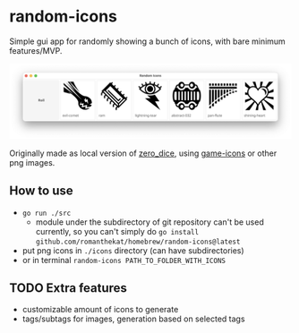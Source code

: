 # random-icons
Simple gui app for randomly showing a bunch of icons, with bare minimum features/MVP.

![screenshot](./screenshot.png)

Originally made as local version of [zero_dice](https://tangent-zero.com/zero_dice/zero_dice.htm), using [game-icons](https://game-icons.net/) or other png images.  

## How to use
- `go run ./src`
  - module under the subdirectory of git repository can't be used currently, so you can't simply do `go install github.com/romanthekat/homebrew/random-icons@latest`
- put png icons in `./icons` directory (can have subdirectories)
- or in terminal `random-icons PATH_TO_FOLDER_WITH_ICONS`

## TODO Extra features
- customizable amount of icons to generate
- tags/subtags for images, generation based on selected tags